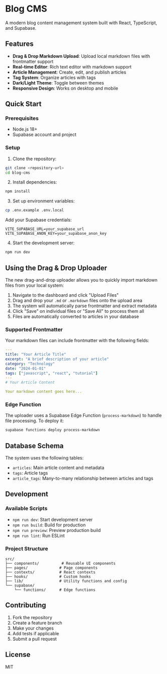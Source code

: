 # Blog CMS

A modern blog content management system built with React, TypeScript, and Supabase.

## Features

- **Drag & Drop Markdown Upload**: Upload local markdown files with frontmatter support
- **Real-time Editor**: Rich text editor with markdown support
- **Article Management**: Create, edit, and publish articles
- **Tag System**: Organize articles with tags
- **Dark/Light Theme**: Toggle between themes
- **Responsive Design**: Works on desktop and mobile

## Quick Start

### Prerequisites

- Node.js 18+
- Supabase account and project

### Setup

1. Clone the repository:

```bash
git clone <repository-url>
cd blog-cms
```

2. Install dependencies:

```bash
npm install
```

3. Set up environment variables:

```bash
cp .env.example .env.local
```

Add your Supabase credentials:

```
VITE_SUPABASE_URL=your_supabase_url
VITE_SUPABASE_ANON_KEY=your_supabase_anon_key
```

4. Start the development server:

```bash
npm run dev
```

## Using the Drag & Drop Uploader

The new drag-and-drop uploader allows you to quickly import markdown files from your local system:

1. Navigate to the dashboard and click "Upload Files"
2. Drag and drop your `.md` or `.markdown` files onto the upload area
3. The system will automatically parse frontmatter and extract metadata
4. Click "Save" on individual files or "Save All" to process them all
5. Files are automatically converted to articles in your database

### Supported Frontmatter

Your markdown files can include frontmatter with the following fields:

```yaml
---
title: "Your Article Title"
excerpt: "A brief description of your article"
category: "Technology"
date: "2024-01-01"
tags: ["javascript", "react", "tutorial"]
---
# Your Article Content

Your markdown content goes here...
```

### Edge Function

The uploader uses a Supabase Edge Function (`process-markdown`) to handle file processing. To deploy it:

```bash
supabase functions deploy process-markdown
```

## Database Schema

The system uses the following tables:

- `articles`: Main article content and metadata
- `tags`: Article tags
- `article_tags`: Many-to-many relationship between articles and tags

## Development

### Available Scripts

- `npm run dev`: Start development server
- `npm run build`: Build for production
- `npm run preview`: Preview production build
- `npm run lint`: Run ESLint

### Project Structure

```
src/
├── components/          # Reusable UI components
├── pages/              # Page components
├── contexts/           # React contexts
├── hooks/              # Custom hooks
├── lib/                # Utility functions and config
└── supabase/
    └── functions/      # Edge functions
```

## Contributing

1. Fork the repository
2. Create a feature branch
3. Make your changes
4. Add tests if applicable
5. Submit a pull request

## License

MIT
